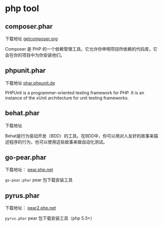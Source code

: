 # php tool

## composer.phar

下载地址 [getcomposer.org](https://getcomposer.org/composer.phar)

Composer 是 PHP 的一个依赖管理工具。它允许你申明项目所依赖的代码库，它会在你的项目中为你安装他们。

## phpunit.phar

下载地址 [phar.phpunit.de](https://phar.phpunit.de/phpunit.phar)

PHPUnit is a programmer-oriented testing framework for PHP. It is an instance of the xUnit architecture for unit testing frameworks.

## behat.phar

下载地址

Behat是行为驱动开发（BDD）的工具。在BDD中，你可以用对人友好的故事来描述程序的行为，也可以使用这些故事来做自动化测试。

## go-pear.phar

下载地址： [pear.php.net](pear.php.net/go-pear.phar)

`go-pear.phar`  pear 包下载安装工具

## pyrus.phar 

下载地址： [pear2.php.net](pear2.php.net/pyrus.phar)

`pyrus.phar`  pear 包下载安装工具（php 5.3+）